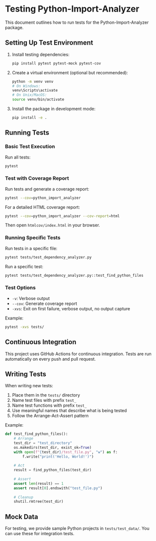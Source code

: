 # Testing Python-Import-Analyzer

This document outlines how to run tests for the Python-Import-Analyzer package.

## Setting Up Test Environment

1. Install testing dependencies:
   ```bash
   pip install pytest pytest-mock pytest-cov
   ```

2. Create a virtual environment (optional but recommended):
   ```bash
   python -m venv venv
   # On Windows:
   venv\Scripts\activate
   # On Unix/MacOS:
   source venv/bin/activate
   ```

3. Install the package in development mode:
   ```bash
   pip install -e .
   ```

## Running Tests

### Basic Test Execution

Run all tests:
```bash
pytest
```

### Test with Coverage Report

Run tests and generate a coverage report:
```bash
pytest --cov=python_import_analyzer
```

For a detailed HTML coverage report:
```bash
pytest --cov=python_import_analyzer --cov-report=html
```
Then open `htmlcov/index.html` in your browser.

### Running Specific Tests

Run tests in a specific file:
```bash
pytest tests/test_dependency_analyzer.py
```

Run a specific test:
```bash
pytest tests/test_dependency_analyzer.py::test_find_python_files
```

### Test Options

- `-v`: Verbose output
- `--cov`: Generate coverage report
- `-xvs`: Exit on first failure, verbose output, no output capture

Example:
```bash
pytest -xvs tests/
```

## Continuous Integration

This project uses GitHub Actions for continuous integration. Tests are run automatically on every push and pull request.

## Writing Tests

When writing new tests:

1. Place them in the `tests/` directory
2. Name test files with prefix `test_`
3. Name test functions with prefix `test_`
4. Use meaningful names that describe what is being tested
5. Follow the Arrange-Act-Assert pattern

Example:
```python
def test_find_python_files():
    # Arrange
    test_dir = "test_directory"
    os.makedirs(test_dir, exist_ok=True)
    with open(f"{test_dir}/test_file.py", "w") as f:
        f.write("print('Hello, World!')")
    
    # Act
    result = find_python_files(test_dir)
    
    # Assert
    assert len(result) == 1
    assert result[0].endswith("test_file.py")
    
    # Cleanup
    shutil.rmtree(test_dir)
```

## Mock Data

For testing, we provide sample Python projects in `tests/test_data/`. You can use these for integration tests.
